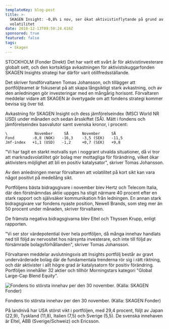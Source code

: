 ```yaml
---
templateKey: blog-post
title: >-
  SKAGEN Insight: -0,8% i nov, ser ökat aktivistinflytande på grund av
  volatilitet
date: 2018-12-13T09:59:24.616Z
sponsored: true
featured: false
tags:
  - Skagen
---
```

STOCKHOLM (Fonder Direkt) Det har varit ett svårt år för aktivistinvesterare globalt sett, och den kortsiktiga avkastningen för aktivistskuggarfonden SKAGEN Insights strategi har därför varit otillfredsställande.

Det skriver fondförvaltaren Tomas Johansson, och tillägger att portföljteamet är fokuserat på att skapa långsiktigt stark avkastning, och av den anledningen gör investeringar med en mångårig horisont. Förvaltaren meddelar vidare att SKAGEN är övertygade om att fondens strategi kommer bevisa sig över tid.

Avkastning för SKAGEN Insight och dess jämförelseindex (MSCI World NR USD) under månaden och sedan årsskiftet (SÅ). Mätt i fondens och jämförelseindex basvalutor samt svenska kronor, i procent:

```
\            November     SÅ      November     SÅ                
Fond        -0,8 (NOK)   -16,3    -3,5 (SEK)   -11,5              
Jmf-index   +1,1 (USD)   -1,2     +0,7 (SEK)   +9,8               
```

"Vi har tagit en starkt motvalls syn i noggrant utvalda situationer, då vi tror att marknadsvolatilitet gör bolag mer mottagliga för förändring, vilket ökar aktivisters möjlighet att bli en positiv katalysator", skriver Tomas Johansson.

Av den anledningen menar förvaltaren att volatilitet på kort sikt kan vara något positivt på medellång sikt.

Portföljens bästa bidragsgivare i november blev Hertz och Telecom Italia, där den förstnämndas aktie uppges ha stigit närmare 40 procent efter en stark rapport och självsäker kommunikation från ledningen. En annan stark bidragsgivare var fondens nyaste position, Newell Brands, som steg mer än 50 procent under månaden, skriver förvaltaren.

De främsta negativa bidragsgivarna blev Eltel och Thyssen Krupp, enligt rapporten.

"Vi ser stor värdepotential över hela portföljen, då många innehav handlats ned till följd av nervositet hos närsynta investerare, och inte till följd av försämrade bolagsförhållanden", skriver Tomas Johansson.

Förvaltaren meddelar avslutningsvis att Insights portfölj består av gravt undervärderade bolag där de fundamentala trenderna rör sig i rätt riktning, och där aktivister i allt högre grad är katalysatorn för positiv förändring. Portföljen innehåller 32 aktier och tillhör Morningstars kategori "Global Large-Cap Blend Equity".

![Fondens tio största innehav per den 30 november. (Källa: SKAGEN Fonder)](/img/14.png)

<span class="image-caption">Fondens tio största innehav per den 30 november. (Källa: SKAGEN Fonder)</span>



På landnivå har USA störst vikt i portföljen, med 29,4 procent, följt av Japan (22,9), Tyskland (11,8), Italien (7,5) och Sverige (5,5). De svenska innehaven är Eltel, ABB (Sverige/Schweiz) och Ericsson.
